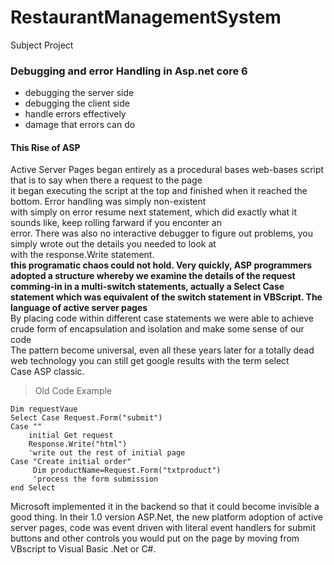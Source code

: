# RestaurantManagementSystem
Subject Project
### Debugging and error Handling in Asp.net core 6
- debugging the server side
- debugging the client side
- handle errors effectively
- damage that errors can do
#### This Rise of ASP
Active Server Pages began entirely as a procedural bases web-bases script that is to say when there a request to the page<br>
it began executing the script at the top and finished when it reached the bottom. Error handling was simply non-existent<br>
with simply on error resume next statement, which did exactly what it sounds like, keep rolling farward if you enconter an<br>
error. There was also no interactive debugger to figure out problems, you simply wrote out the details you needed to look at<br>
with the response.Write statement.<br>
<b>this programatic chaos could not hold. Very quickly, ASP programmers adopted a structure whereby we examine the details of the request
comming-in in a multi-switch statements, actually a Select Case statement which was equivalent of the switch statement in VBScript. The 
language of active server pages</b><br>
By placing code within different case statements we were able to achieve crude form of encapsulation and isolation and make some sense of our code<br>
The pattern become universal, even all these years later for a totally dead web technology you can still get google results with the term select <br>
Case ASP classic.
> Old Code Example
```
Dim requestVaue
Select Case Request.Form("submit")
Case ""
    initial Get request
    Response.Write("html")
    'write out the rest of initial page
Case "Create initial order"
     Dim productName=Request.Form("txtproduct")
     'process the form submission
end Select     

```
Microsoft implemented it in the backend so that it could become invisible a good thing. In their 1.0 version ASP.Net, the new platform adoption of active
server pages, code was event driven with literal event handlers for submit buttons and other controls you would put on the page by moving from VBscript
to Visual Basic .Net or C#.


